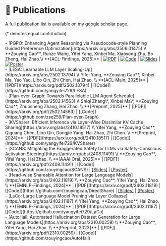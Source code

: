 # 📝 Publications

A full publication list is available on my [google scholar](https://scholar.google.com/citations?user=IIA4hMEAAAAJ&hl=zh-CN) page.

(* denotes equal contribution)
<div class='paper-box-text' markdown="1">
- [PGPO: Enhancing Agent Reasoning via Pseudocode-style Planning Guided Preference Optimization](https://arxiv.org/abs/2506.01475) \\
  **Zouying Cao**, Runze Wang, Yifei Yang, Xinbei Ma, Xiaoyong Zhu, Bo Zheng, Hai Zhao.\\
  **[ACL-Findings, 2025]** | <a href="https://arxiv.org/pdf/2506.01475" target="_blank"><img src='https://img.shields.io/badge/PDF-181717?style=flat&logo=arXiv&logoColor=red' alt='PDF'></a> | <a href="https://github.com/zouyingcao/PGPO" target="_blank"><img src="https://img.shields.io/badge/GitHub-181717?style=flat&logo=github&logoColor=white" alt="Code" /></a> | <a href="https://zouyingcao.github.io/_pages/files/PGPO-ACL 2025.pptx" target="_blank"><img src='https://img.shields.io/badge/Slides-181717?style=flat&logo=Slides&logoColor=white' alt='Slides'></a> | <a href="https://zouyingcao.github.io/_pages/files/PGPO-poster.pdf" target="_blank"><img src='https://img.shields.io/badge/Poster-181717?style=flat&logo=airplayvideo&logoColor=white' alt='Poster'></a>
</div>

<div class='paper-box-text' markdown="1">
- [LESA: Learnable LLM Layer Scaling-Up](https://arxiv.org/abs/2502.13794) \\
  Yifei Yang, **Zouying Cao**, Xinbei Ma, Yao Yao, Libo Qin, Zhi Chen, Hai Zhao. \\
 **[ACL-Main, 2025]** | [[PDF]](https://arxiv.org/pdf/2502.13794) | [[Code]](https://github.com/yangyifei729/LESA)
</div>

<div class='paper-box-text' markdown="1">
- [Plan-over-Graph: Towards Parallelable LLM Agent Schedule](https://arxiv.org/abs/2502.14563) \\
  Shiqi Zhang\*, Xinbei Ma\*, **Zouying Cao**, Zhuosheng Zhang, Hai Zhao. \\
 **[Preprint, 2025]** | [[PDF]](https://arxiv.org/pdf/2502.14563) | [[Code]](https://github.com/zsq259/Plan-over-Graph)
</div>

<div class='paper-box-text' markdown="1">
- [KVSharer: Efficient Inference via Layer-Wise Dissimilar KV Cache Sharing](https://arxiv.org/abs/2410.18517) \\
  Yifei Yang, **Zouying Cao**, Qiguang Chen, Libo Qin, Dongjie Yang, Hai Zhao, Zhi Chen. \\
  **[Preprint, 2024]** | [[PDF]](https://arxiv.org/pdf/2410.18517) | [[Code]](https://github.com/yangyifei729/KVSharer)
</div>

<div class='paper-box-text' markdown="1">
- [SCANS: Mitigating the Exaggerated Safety for LLMs via Safety-Conscious Activation Steering](https://arxiv.org/abs/2408.11491) \\
  **Zouying Cao**, Yifei Yang, Hai Zhao. \\
  **[AAAI Oral, 2025]** | [[PDF]](https://arxiv.org/pdf/2408.11491) | [[Code]](https://github.com/zouyingcao/SCANS) | <a href="https://zouyingcao.github.io/_pages/files/AAAI 2025.pptx" target="_blank">[Slides]</a> | <a href="https://zouyingcao.github.io/_pages/files/SCANS-poster.pdf" target="_blank">[Poster]</a>
</div>

<div class='paper-box-text' markdown="1">
- [Head-wise Shareable Attention for Large Language Models](https://arxiv.org/abs/2402.11819) \\
  **Zouying Cao**, Yifei Yang, Hai Zhao. \\
  **[EMNLP-Findings, 2024]** | [[PDF]](https://arxiv.org/pdf/2402.11819) | [[Code]](https://github.com/zouyingcao/DirectShare) | <a href="https://zouyingcao.github.io/_pages/files/EMNLP 2024.pptx" target="_blank">[Slides]</a> | <a href="https://zouyingcao.github.io/_pages/files/DirectShare-poster.pdf" target="_blank">[Poster]</a>

</div>

<div class='paper-box-text' markdown="1">
- [LaCo: Large Language Model Pruning via Layer Collapse](https://arxiv.org/abs/2402.11187) \\
  Yifei Yang, **Zouying Cao**, Hai Zhao. \\
  **[EMNLP-Findings, 2024]** | [[PDF]](https://arxiv.org/pdf/2402.11187) | [[Code]](https://github.com/yangyifei729/LaCo)
</div>

<div class='paper-box-text' markdown="1">
- [AutoHall: Automated Hallucination Dataset Generation for Large Language Models](https://arxiv.org/abs/2310.00259) \\
  **Zouying Cao**, Yifei Yang, Hai Zhao. \\
  **[Preprint, 2023]** | [[PDF]](https://arxiv.org/pdf/2310.00259) | [[Code]](https://github.com/zouyingcao/AutoHall)
</div>
